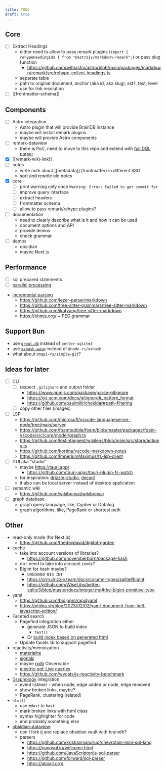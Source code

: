 ```yaml
---
title: TODO
draft: true
---
```


## Core

- [ ] Extract Headings
  - either need to allow to pass remark plugins (`import { rehypeHeadingIds } from "@astrojs/markdown-remark";`) or pass slug function
    - https://github.com/withastro/astro/blob/main/packages/markdown/remark/src/rehype-collect-headings.ts
  - separate table
  - path to original document, anchor (aka id, aka slug), ast?, text, level
  - use for link resolution
- [ ] [[frontmatter-schema]]

## Components

- [ ] Astro integration
  - Astro plugin that will provide BrainDB instance
  - maybe will install remark plugins
  - maybe will provide Astro components
- [ ] remark-dataview
  - there is PoC, need to move to this repo and extend with [full DQL parser](https://github.com/blacksmithgu/obsidian-dataview/blob/master/src/query/parse.ts)
- [x] [[remark-wiki-link]]
- [ ] notes
  - write note about [[metadata]] (frontmatter) in different SSG
  - sort and rewrite old notes
- [x] core
  - [ ] print warning only once `Warning: Error: Failed to get commit for`
  - [ ] improve query interface
  - [ ] extract headers
  - [ ] frontmatter schema
  - [ ] allow to pass remark/rehype plugins?
- [ ] documentation
  - need to clearly describe what is it and how it can be used
  - document options and API
  - provide demos
  - check grammar
- [ ] demos
  - obsidian
  - maybe Next.js

## Performance

- [ ] sql prepared statements
- [ ] [parallel processing](./parallel.md)
- [incremental parsing](https://parsing.stereobooster.com/incremental-parsers/)
  - https://github.com/lezer-parser/markdown
  - https://github.com/tree-sitter-grammars/tree-sitter-markdown
  - https://github.com/ikatyang/tree-sitter-markdown
  - https://ohmjs.org/ + PEG grammar

## Support Bun

- use [`great.db`](https://www.npmjs.com/package/great.db) instead of `better-sqlite3`
- use [`xxhash-wasm`](https://github.com/jungomi/xxhash-wasm) instead of `@node-rs/xxhash`
- what about `@napi-rs/simple-git`?

## Ideas for later

- [ ] CLI
  - [ ] respect `.gitignore` and output folder
    - https://www.npmjs.com/package/parse-gitignore
    - https://git-scm.com/docs/gitignore#_pattern_format
    - https://github.com/paulmillr/chokidar#path-filtering
  - [ ] copy other files (images)
- [ ] LSP
  - https://github.com/microsoft/vscode-languageserver-node/tree/main/server
  - https://github.com/foambubble/foam/blob/master/packages/foam-vscode/src/core/model/graph.ts
  - https://github.com/lostintangent/wikilens/blob/main/src/store/actions.ts
  - https://github.com/kortina/vscode-markdown-notes
  - https://github.com/ImperiumMaximus/ts-lsp-client
- [ ] GUI aka "studio"
  - maybe https://tauri.app/
    - https://github.com/tauri-apps/tauri-plugin-fs-watch
  - for inspiration: [drizzle-studio](https://orm.drizzle.team/drizzle-studio/overview), [docsql](https://github.com/peterbe/docsql)
  - it also can be local server instead of desktop application
- [ ] semantic wiki
  - https://github.com/wikibonsai/wikibonsai
- [ ] graph database
  - graph query language, like, Cypher or Datalog
  - graph algorithms, like, PageRank or shortest path

## Other

- read-only mode (for Next.js)
  - https://github.com/thedevdavid/digital-garden
- cache
  - take into account versions of libraries?
    - https://github.com/novemberborn/package-hash
  - do I need to take into account `inode`?
  - BigInt for hash maybe?
    - `UNSIGNED BIG INT`
    - https://orm.drizzle.team/docs/column-types/sqlite#bigint
    - https://github.com/WiseLibs/better-sqlite3/blob/master/docs/integer.md#the-bigint-primitive-type
- yaml
  - https://github.com/biojppm/rapidyaml
  - https://philna.sh/blog/2023/02/02/yaml-document-from-hell-javascript-edition/
- Faceted search
  - Pagefind integration either
    - generate JSON to build index
      - `text()`
    - Or [build index based on generated html](https://github.com/withastro/starlight/blob/d2822a1127c622e086ad8877a07adad70d8c3aab/packages/starlight/index.ts#L61-L72)
  - Update facets lib to support pagefind
- reactivity/memoization
  - [materialite](https://github.com/vlcn-io/materialite)
  - [signals](https://preactjs.com/guide/v10/signals/)
  - maybe [rxdb](https://rxdb.info) Observable
  - [electric-sql: Live queries](https://electric-sql.com/docs/usage/data-access/queries#live-queries)
  - https://github.com/wycats/js-reactivity-benchmark
- [Graphology](https://graphology.github.io/) integration
  - event listener - when node, edge added or node, edge removed
  - show broken links, maybe?
  - PageRank, clustering (related)
- `html()`
  - use `mdast` to `hast`
  - mark broken links with html class
  - syntax highlighter for code
  - and probably something else
- [obsidian-dataview](https://github.com/blacksmithgu/obsidian-dataview):
  - can I fork [it](https://github.com/blacksmithgu/obsidian-dataview/blob/master/src/index.ts) and replace obsidian vault with braindb?
  - parsers
    - https://github.com/kristianmandrup/chevrotain-mini-sql-lang
    - https://nanosql.io/welcome.html
    - https://github.com/JavaScriptor/js-sql-parser
    - https://github.com/forward/sql-parser
    - https://alasql.org/
